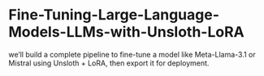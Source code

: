 # Fine-Tuning-Large-Language-Models-LLMs-with-Unsloth-LoRA
we’ll build a complete pipeline to fine-tune a model like Meta-Llama-3.1 or Mistral using Unsloth + LoRA, then export it for deployment.
